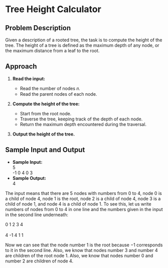 # Tree Height Calculator

## Problem Description

Given a description of a rooted tree, the task is to compute the height of the tree. The height of a tree is defined as the maximum depth of any node, or the maximum distance from a leaf to the root.

## Approach

1. **Read the input:**
   - Read the number of nodes 𝑛.
   - Read the parent nodes of each node.

2. **Compute the height of the tree:**
   - Start from the root node.
   - Traverse the tree, keeping track of the depth of each node.
   - Return the maximum depth encountered during the traversal.

3. **Output the height of the tree.**

## Sample Input and Output

- **Sample Input:**<br>
5<br>
-1 0 4 0 3<br>
- **Sample Output:**<br>
4

The input means that there are 5 nodes with numbers from 0 to 4, node 0 is a child of node 4, node 1 is the root, node 2 is a child of node 4, node 3 is a child of node 1, and node 4 is a child of node 1. To see this, let us write numbers of nodes from 0 to 4 in one line and the numbers given in the input in the second line underneath:

0 1 2 3 4<br>  
4 -1 4 1 1<br>

Now we can see that the node number 1 is the root because −1 corresponds to it in the second line. Also, we know that nodes number 3 and number 4 are children of the root node 1. Also, we know that nodes number 0 and number 2 are children of node 4.
